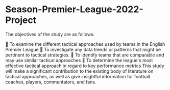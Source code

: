 # Season-Premier-League-2022-Project
The objectives of the study are as follows:

	To examine the different tactical approaches used by teams in the English Premier League
	To investigate any data trends or patterns that might be pertinent to tactical strategies.
	To identify teams that are comparable and may use similar tactical approaches
	To determine the league's most effective tactical approach in regard to key performance metrics
This study will make a significant contribution to the existing body of literature on tactical approaches, as well as give insightful information for football coaches, players, commentators, and fans.
